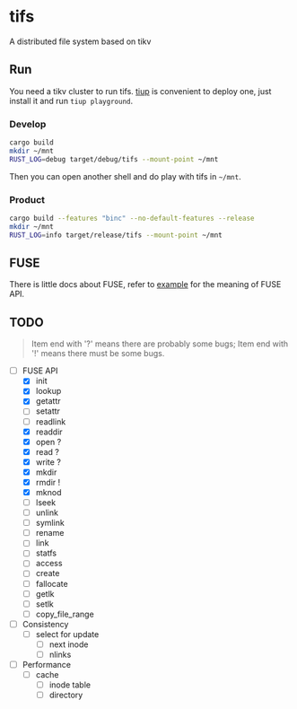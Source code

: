 # tifs
A distributed file system based on tikv

## Run

You need a tikv cluster to run tifs. [tiup](https://github.com/pingcap/tiup) is convenient to deploy one, just install it and run `tiup playground`.

### Develop

```bash
cargo build
mkdir ~/mnt
RUST_LOG=debug target/debug/tifs --mount-point ~/mnt
```

Then you can open another shell and do play with tifs in `~/mnt`.

### Product

```bash
cargo build --features "binc" --no-default-features --release
mkdir ~/mnt
RUST_LOG=info target/release/tifs --mount-point ~/mnt
```

## FUSE
There is little docs about FUSE, refer to [example](https://github.com/cberner/fuser/blob/master/examples/simple.rs) for the meaning of FUSE API. 

## TODO

> Item end with '?' means there are probably some bugs; Item end with '!' means there must be some bugs.

- [ ] FUSE API
    - [x] init
    - [x] lookup
    - [x] getattr
    - [ ] setattr
    - [ ] readlink
    - [x] readdir
    - [x] open ?
    - [x] read ?
    - [x] write ?
    - [x] mkdir
    - [x] rmdir !
    - [x] mknod
    - [ ] lseek
    - [ ] unlink
    - [ ] symlink
    - [ ] rename
    - [ ] link
    - [ ] statfs
    - [ ] access
    - [ ] create
    - [ ] fallocate
    - [ ] getlk
    - [ ] setlk 
    - [ ] copy_file_range

- [ ] Consistency
    - [ ] select for update
        - [ ] next inode
        - [ ] nlinks

- [ ] Performance
    - [ ] cache
        - [ ] inode table
        - [ ] directory
